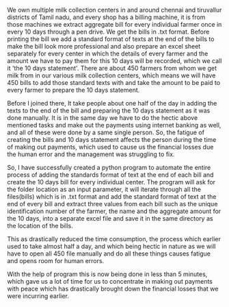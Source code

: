 We own multiple milk collection centers in and around chennai and tiruvallur districts of Tamil nadu, and every shop has a billing machine, it is from those machines we extract aggregate bill for every individual farmer once in every 10 days through a pen drive. We get the bills in .txt format. Before printing the bill we add a standard format of texts at the end of the bills to make the bill look more professional and also prepare an excel sheet separately for every center in which the details of every farmer and the amount we have to pay them for this 10 days will be recorded, which we call it 'the 10 days statement'. There are about 450 farmers from whom we get milk from in our various milk collection centers, which means we will have 450 bills to add those standard texts with and take the amount to be paid to every farmer to prepare the 10 days statement.

Before I joined there, It take people about one half of the day in adding the texts to the end of the bill and preparing the 10 days statement as it was done manually. It is in the same day we have to do the hectic above mentioned tasks and make out the payments using internet banking as well, and all of these were done by a same single person. So, the fatigue of creating the bills and 10 days statement affects the person during the time of making out payments, which used to cause us the financial losses due the human error and the management was struggling to fix.

So, I have successfully created a python program to automate the entire process of adding the standards format of text at the end of each bill and create the 10 days bill for every individual center.
The program will ask for the folder location as an input parameter, it will iterate through all the files(bills) which is in .txt format and add the standard format of text at the end of every bill and extract three values from each bill such as the unique identification number of the farmer, the name and the aggregate amount for the 10 days, into a separate excel file and save it in the same directory as the location of the bills. 

This as drastically reduced the time consumption, the process which earlier used to take almost half a day, and which being hectic in nature as we will have to open all 450 file manually and do all these things causes fatigue and opens room for human errors.

With the help of program this is now being done in less than 5 minutes, which gave us a lot of time for us to concentrate in making out payments with peace which has drastically brought down the financial losses that we were incurring earlier.
